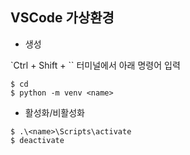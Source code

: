 ## VSCode 가상환경

- 생성 <br/>

`Ctrl + Shift + `` 터미널에서 아래 명령어 입력

```
$ cd
$ python -m venv <name>
```

- 활성화/비활성화
```
$ .\<name>\Scripts\activate
$ deactivate
```
